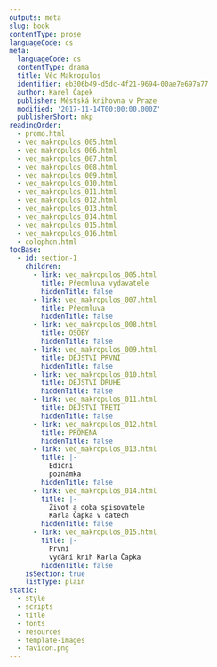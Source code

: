 ```yaml
---
outputs: meta
slug: book
contentType: prose
languageCode: cs
meta:
  languageCode: cs
  contentType: drama
  title: Věc Makropulos
  identifier: eb306b49-d5dc-4f21-9694-00ae7e697a77
  author: Karel Čapek
  publisher: Městská knihovna v Praze
  modified: '2017-11-14T00:00:00.000Z'
  publisherShort: mkp
readingOrder:
  - promo.html
  - vec_makropulos_005.html
  - vec_makropulos_006.html
  - vec_makropulos_007.html
  - vec_makropulos_008.html
  - vec_makropulos_009.html
  - vec_makropulos_010.html
  - vec_makropulos_011.html
  - vec_makropulos_012.html
  - vec_makropulos_013.html
  - vec_makropulos_014.html
  - vec_makropulos_015.html
  - vec_makropulos_016.html
  - colophon.html
tocBase:
  - id: section-1
    children:
      - link: vec_makropulos_005.html
        title: Předmluva vydavatele
        hiddenTitle: false
      - link: vec_makropulos_007.html
        title: Předmluva
        hiddenTitle: false
      - link: vec_makropulos_008.html
        title: OSOBY
        hiddenTitle: false
      - link: vec_makropulos_009.html
        title: DĚJSTVÍ PRVNÍ
        hiddenTitle: false
      - link: vec_makropulos_010.html
        title: DĚJSTVÍ DRUHÉ
        hiddenTitle: false
      - link: vec_makropulos_011.html
        title: DĚJSTVÍ TŘETÍ
        hiddenTitle: false
      - link: vec_makropulos_012.html
        title: PROMĚNA
        hiddenTitle: false
      - link: vec_makropulos_013.html
        title: |-
          Ediční
          poznámka
        hiddenTitle: false
      - link: vec_makropulos_014.html
        title: |-
          Život a doba spisovatele
          Karla Čapka v datech
        hiddenTitle: false
      - link: vec_makropulos_015.html
        title: |-
          První
          vydání knih Karla Čapka
        hiddenTitle: false
    isSection: true
    listType: plain
static:
  - style
  - scripts
  - title
  - fonts
  - resources
  - template-images
  - favicon.png
---
```

